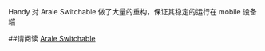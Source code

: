 Handy 对 Arale Switchable 做了大量的重构，保证其稳定的运行在 mobile 设备端

##请阅读 [Arale Switchable](http://github.com/alipay/arale/tree/master/lib/switchable)